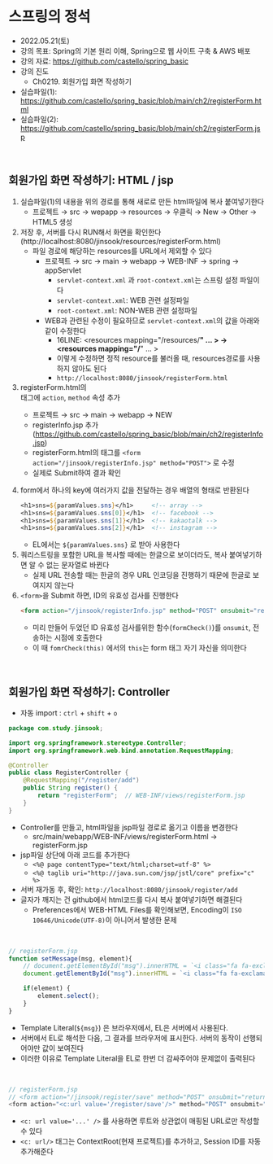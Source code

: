 
# 스프링의 정석
- 2022.05.21(토)
- 강의 목표: Spring의 기본 원리 이해, Spring으로 웹 사이트 구축 & AWS 배포
- 강의 자료: https://github.com/castello/spring_basic
- 강의 진도 
	- Ch0219. 회원가입 화면 작성하기 
- 실습파일(1): https://github.com/castello/spring_basic/blob/main/ch2/registerForm.html
- 실습파일(2): https://github.com/castello/spring_basic/blob/main/ch2/registerForm.jsp

<br>

## 회원가입 화면 작성하기: HTML / jsp
1. 실습파일(1)의 내용을 위의 경로를 통해 새로로 만든 html파일에 복사 붙여넣기한다
	- 프로젝트 → src → wepapp → resources → 우클릭 → New → Other → HTML5 생성
2. 저장 후, 서버를 다시 RUN해서 화면을 확인한다 (http://localhost:8080/jinsook/resources/registerForm.html)
	- 파일 경로에 해당하는 resources를 URL에서 제외할 수 있다
		- 프로젝트 → src → main → webapp → WEB-INF → spring → appServlet
			- `servlet-context.xml` 과 `root-context.xml`는 스프링 설정 파일이다
			- `servlet-context.xml`: WEB 관련 설정파일 
			- `root-context.xml`: NON-WEB 관련 설정파일
		- WEB과 관련된 수정이 필요하므로 `servlet-context.xml`의 값을 아래와 같이 수정한다
			- 16LINE: <resources mapping="/resources/**" ... > →  <resources mapping="/**" ... > 
			- 이렇게 수정하면 정적 resource를 불러올 때, resources경로를 사용하지 않아도 된다
			- `http://localhost:8080/jinsook/registerForm.html`
3. registerForm.html의 <form> 태그에 `action`, `method` 속성 추가
	- 프로젝트 → src → main → webapp → NEW
	- registerInfo.jsp 추가 (https://github.com/castello/spring_basic/blob/main/ch2/registerInfo.jsp)
	- registerForm.html의 <form>태그를 `<form action="/jinsook/registerInfo.jsp" method="POST">` 로 수정
	- 실제로 Submit하여 결과 확인 
4. form에서 하나의 key에 여러가지 값을 전달하는 경우 배열의 형태로 반환된다
	```jsp
	<h1>sns=${paramValues.sns}</h1>		<!-- array -->
	<h1>sns=${paramValues.sns[0]}</h1>	<!-- facebook -->
	<h1>sns=${paramValues.sns[1]}</h1>	<!-- kakaotalk -->
	<h1>sns=${paramValues.sns[2]}</h1>	<!-- instagram -->
	```
	- EL에서는 `${paramValues.sns}` 로 받아 사용한다
5. 쿼리스트링을 포함한 URL을 복사할 때에는 한글으로 보이더라도, 복사 붙여넣기하면 알 수 없는 문자열로 바뀐다
	- 실제 URL 전송할 때는 한글의 경우 URL 인코딩을 진행하기 때문에 한글로 보여지지 않는다
6. `<form>`을 Submit 하면, ID의 유효성 검사를 진행한다
	```html
   <form action="/jinsook/registerInfo.jsp" method="POST" onsubmit="return formCheck(this)">	
	```
	- 미리 만들어 두었던 ID 유효성 검사를위한 함수(`formCheck()`)를 `onsumit`, 전송하는 시점에 호출한다
	- 이 때 `fomrCheck(this)` 에서의 `this`는 form 태그 자기 자신을 의미한다


<br>

## 회원가입 화면 작성하기: Controller
- 자동 import : `ctrl` + `shift` + `o`

```java
package com.study.jinsook;

import org.springframework.stereotype.Controller;
import org.springframework.web.bind.annotation.RequestMapping;

@Controller
public class RegisterController {
	@RequestMapping("/register/add")
	public String register() {
		return "registerForm";	// WEB-INF/views/registerForm.jsp
	}
}

```
- Controller를 만들고, html파일을 jsp파일 경로로 옮기고 이름을 변경한다 
	- src/main/webapp/WEB-INF/views/registerForm.html → registerForm.jsp
- jsp파일 상단에 아래 코드를 추가한다
	- `<%@ page contentType="text/html;charset=utf-8" %>`
	- `<%@ taglib uri="http://java.sun.com/jsp/jstl/core" prefix="c" %>`
- 서버 재가동 후, 확인: `http://localhost:8080/jinsook/register/add`
- 글자가 깨지는 건 github에서 html코드를 다시 복사 붙여넣기하면 해결된다
	- Preferences에서 WEB-HTML Files를 확인해보면, Encoding이 `ISO 10646/Unicode(UTF-8)`이 아니어서 발생한 문제

<br>

```javascript
// registerForm.jsp
function setMessage(msg, element){
	// document.getElementById("msg").innerHTML = `<i class="fa fa-exclamation-circle"> ${msg}</i>`;
	document.getElementById("msg").innerHTML = `<i class="fa fa-exclamation-circle"> ${ '${msg}' }</i>`;

	if(element) {
		element.select();
	}
}
```

- Template Literal(`${msg}`) 은 브라우저에서, EL은 서버에서 사용된다. 
- 서버에서 EL로 해석한 다음, 그 결과를 브라우저에 표시한다. 서버의 동작이 선행되어야만 값이 보여진다
- 이러한 이유로 Template Literal을 EL로 한번 더 감싸주어야 문제없이 출력된다

<br>

```javascript
// registerForm.jsp
// <form action="/jinsook/register/save" method="POST" onsubmit="return fromCheck(this)">
<form action="<c:url value='/register/save'/>" method="POST" onsubmit="return fromCheck(this)">
```
- `<c: url value='...' />` 를 사용하면 루트와 상관없이 매핑된 URL로만 작성할 수 있다
- `<c: url/>` 태그는 ContextRoot(현재 프로젝트)를 추가하고, Session ID를 자동 추가해준다
